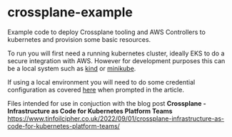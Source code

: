 # crossplane-example

Example code to deploy Crossplane tooling and AWS Controllers to kubernetes and provision some basic resources.

To run you will first need a running kubernetes cluster, ideally EKS to do a secure integration with AWS. However for development purposes this can be a local system such as [kind](https://kind.sigs.k8s.io/docs/user/quick-start/) or [minikube](https://minikube.sigs.k8s.io/docs/start/).

If using a local environment you will need to do some credential configuration as covered [here](https://crossplane.io/docs/v1.9/cloud-providers/aws/aws-provider.html#optional-setup-aws-provider-manually) when prompted in the article.

Files intended for use in conjuction with the blog post **Crossplane - Infrastructure as Code for Kubernetes Platform Teams** https://www.tinfoilcipher.co.uk/2022/09/01/crossplane-infrastructure-as-code-for-kubernetes-platform-teams/